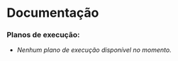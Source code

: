 # Documentação

### Planos de execução:





<!-- A lista abaixo será gerada automaticamente -->
- *Nenhum plano de execução disponível no momento.*
